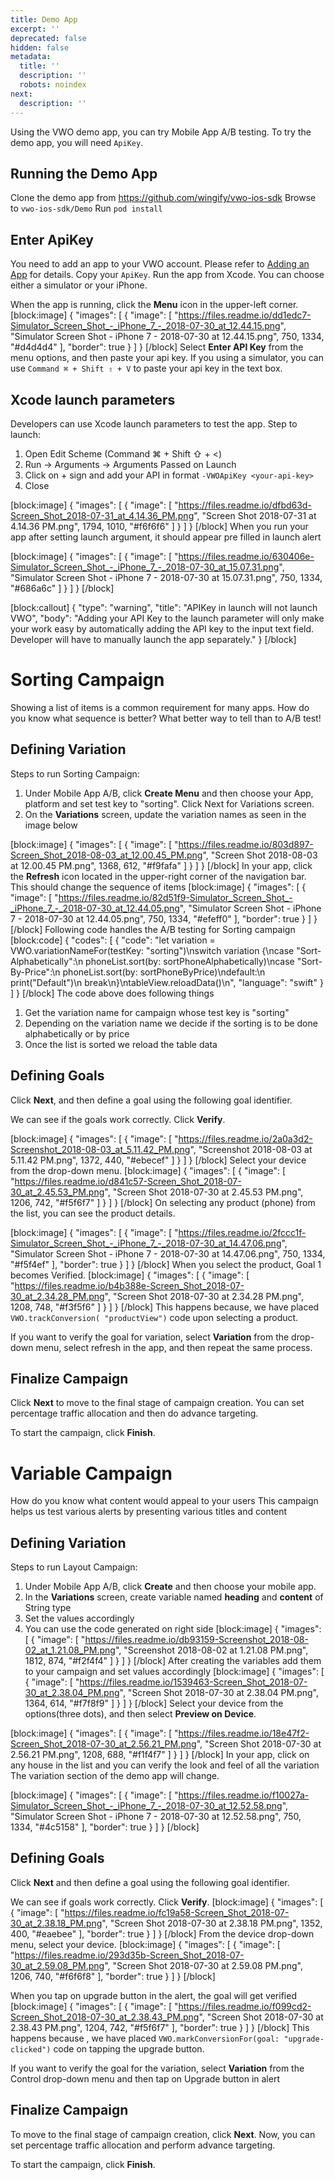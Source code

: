 ```yaml
---
title: Demo App
excerpt: ''
deprecated: false
hidden: false
metadata:
  title: ''
  description: ''
  robots: noindex
next:
  description: ''
---
```

Using the VWO demo app, you can try Mobile App A/B testing.
To try the demo app, you will need ```ApiKey```.

## Running the Demo App
Clone the demo app from https://github.com/wingify/vwo-ios-sdk
Browse to ```vwo-ios-sdk/Demo```
Run ```pod install```

## Enter ApiKey
You need to add an app to your VWO account. Please refer to [Adding an App](ref:ios-adding-an-app) for details.
Copy your ```ApiKey```.
Run the app from Xcode. You can choose either a simulator or your iPhone.

When the app is running, click the **Menu** icon in the upper-left corner.
[block:image]
{
  "images": [
    {
      "image": [
        "https://files.readme.io/dd1edc7-Simulator_Screen_Shot_-_iPhone_7_-_2018-07-30_at_12.44.15.png",
        "Simulator Screen Shot - iPhone 7 - 2018-07-30 at 12.44.15.png",
        750,
        1334,
        "#d4d4d4"
      ],
      "border": true
    }
  ]
}
[/block]
Select **Enter API Key** from the menu options, and then paste your api key.
If you using a simulator, you can use  ```Command ⌘ + Shift ⇧ + V``` to paste your api key in the text box.

## Xcode launch parameters
Developers can use Xcode launch parameters to test the app. 
Step to launch:
1. Open Edit Scheme (Command ⌘ + Shift ⇧ + <)
2. Run → Arguments → Arguments Passed on Launch
3. Click on + sign and add your API in format ```-VWOApiKey <your-api-key>```
4. Close

[block:image]
{
  "images": [
    {
      "image": [
        "https://files.readme.io/dfbd63d-Screen_Shot_2018-07-31_at_4.14.36_PM.png",
        "Screen Shot 2018-07-31 at 4.14.36 PM.png",
        1794,
        1010,
        "#f6f6f6"
      ]
    }
  ]
}
[/block]
When you run your app after setting launch argument, it should appear pre filled in launch alert

[block:image]
{
  "images": [
    {
      "image": [
        "https://files.readme.io/630406e-Simulator_Screen_Shot_-_iPhone_7_-_2018-07-30_at_15.07.31.png",
        "Simulator Screen Shot - iPhone 7 - 2018-07-30 at 15.07.31.png",
        750,
        1334,
        "#686a6c"
      ]
    }
  ]
}
[/block]

[block:callout]
{
  "type": "warning",
  "title": "APIKey in launch will not launch VWO",
  "body": "Adding your API Key to the launch parameter will only make your work easy by automatically adding the API key to the input text field. Developer will have to manually launch the app separately."
}
[/block]
# Sorting Campaign
Showing a list of items is a common requirement for many apps.
How do you know what sequence is better? What better way to tell than to A/B test!

## Defining Variation
Steps to run Sorting Campaign:
1. Under Mobile App A/B, click **Create Menu** and then choose your App, platform and set test key to "sorting". Click Next for Variations screen.
2. On the **Variations** screen, update the variation names as seen in the image below

[block:image]
{
  "images": [
    {
      "image": [
        "https://files.readme.io/803d897-Screen_Shot_2018-08-03_at_12.00.45_PM.png",
        "Screen Shot 2018-08-03 at 12.00.45 PM.png",
        1368,
        612,
        "#f9fafa"
      ]
    }
  ]
}
[/block]
In your app, click the **Refresh** icon located in the upper-right corner of the navigation bar.
This should change the sequence of items
[block:image]
{
  "images": [
    {
      "image": [
        "https://files.readme.io/82d51f9-Simulator_Screen_Shot_-_iPhone_7_-_2018-07-30_at_12.44.05.png",
        "Simulator Screen Shot - iPhone 7 - 2018-07-30 at 12.44.05.png",
        750,
        1334,
        "#efeff0"
      ],
      "border": true
    }
  ]
}
[/block]
Following code handles the A/B testing for Sorting campaign
[block:code]
{
  "codes": [
    {
      "code": "let variation = VWO.variationNameFor(testKey: \"sorting\")\nswitch variation {\ncase \"Sort-Alphabetically\":\n    phoneList.sort(by: sortPhoneAlphabetically)\ncase \"Sort-By-Price\":\n    phoneList.sort(by: sortPhoneByPrice)\ndefault:\n    print(\"Default\")\n    break\n}\ntableView.reloadData()\n",
      "language": "swift"
    }
  ]
}
[/block]
The code above does following things
1. Get the variation name for campaign whose test key is "sorting"
2. Depending on the variation name we decide if the sorting is to be done alphabetically or by price
3. Once the list is sorted we reload the table data

## Defining Goals
Click **Next**, and then define a goal using the following goal identifier.

We can see if the goals work correctly.
Click **Verify**.

[block:image]
{
  "images": [
    {
      "image": [
        "https://files.readme.io/2a0a3d2-Screenshot_2018-08-03_at_5.11.42_PM.png",
        "Screenshot 2018-08-03 at 5.11.42 PM.png",
        1372,
        440,
        "#ebecef"
      ]
    }
  ]
}
[/block]
Select your device from the drop-down menu.
[block:image]
{
  "images": [
    {
      "image": [
        "https://files.readme.io/d841c57-Screen_Shot_2018-07-30_at_2.45.53_PM.png",
        "Screen Shot 2018-07-30 at 2.45.53 PM.png",
        1206,
        742,
        "#f5f6f7"
      ]
    }
  ]
}
[/block]
On selecting any product (phone) from the list, you can see the product details.

[block:image]
{
  "images": [
    {
      "image": [
        "https://files.readme.io/2fccc1f-Simulator_Screen_Shot_-_iPhone_7_-_2018-07-30_at_14.47.06.png",
        "Simulator Screen Shot - iPhone 7 - 2018-07-30 at 14.47.06.png",
        750,
        1334,
        "#f5f4ef"
      ],
      "border": true
    }
  ]
}
[/block]
When you select the product, Goal 1 becomes Verified.
[block:image]
{
  "images": [
    {
      "image": [
        "https://files.readme.io/b4b388e-Screen_Shot_2018-07-30_at_2.34.28_PM.png",
        "Screen Shot 2018-07-30 at 2.34.28 PM.png",
        1208,
        748,
        "#f3f5f6"
      ]
    }
  ]
}
[/block]
This happens because, we have placed ```VWO.trackConversion( "productView")``` code upon selecting a product.

If you want to verify the goal for variation, select **Variation** from the drop-down menu, select refresh in the app, and then repeat the same process.

## Finalize Campaign
Click **Next** to move to the final stage of campaign creation. You can set percentage traffic allocation and then do advance targeting.

To start the campaign, click **Finish**.

# Variable Campaign
How do you know what content would appeal to your users
This campaign helps us test various alerts by presenting various titles and content

## Defining Variation
Steps to run Layout Campaign:
1. Under Mobile App A/B, click **Create** and then choose your mobile app.
2. In the **Variations** screen, create variable named **heading** and **content** of String type
3. Set the values accordingly
4. You can use the code generated on right side
[block:image]
{
  "images": [
    {
      "image": [
        "https://files.readme.io/db93159-Screenshot_2018-08-02_at_1.21.08_PM.png",
        "Screenshot 2018-08-02 at 1.21.08 PM.png",
        1812,
        874,
        "#f2f4f4"
      ]
    }
  ]
}
[/block]
After creating the variables add them to your campaign and set values accordingly
[block:image]
{
  "images": [
    {
      "image": [
        "https://files.readme.io/1539463-Screen_Shot_2018-07-30_at_2.38.04_PM.png",
        "Screen Shot 2018-07-30 at 2.38.04 PM.png",
        1364,
        614,
        "#f7f8f9"
      ]
    }
  ]
}
[/block]
Select your device from the options(three dots), and then select **Preview on Device**.

[block:image]
{
  "images": [
    {
      "image": [
        "https://files.readme.io/18e47f2-Screen_Shot_2018-07-30_at_2.56.21_PM.png",
        "Screen Shot 2018-07-30 at 2.56.21 PM.png",
        1208,
        688,
        "#f1f4f7"
      ]
    }
  ]
}
[/block]
In your app, click on any house in the list and you can verify the look and feel of all the variation
The variation section of the demo app will change.

[block:image]
{
  "images": [
    {
      "image": [
        "https://files.readme.io/f10027a-Simulator_Screen_Shot_-_iPhone_7_-_2018-07-30_at_12.52.58.png",
        "Simulator Screen Shot - iPhone 7 - 2018-07-30 at 12.52.58.png",
        750,
        1334,
        "#4c5158"
      ],
      "border": true
    }
  ]
}
[/block]
## Defining Goals
Click **Next** and then define a goal using the following goal identifier.

We can see if goals work correctly.
Click **Verify**.
[block:image]
{
  "images": [
    {
      "image": [
        "https://files.readme.io/fc19a58-Screen_Shot_2018-07-30_at_2.38.18_PM.png",
        "Screen Shot 2018-07-30 at 2.38.18 PM.png",
        1352,
        400,
        "#eaebee"
      ],
      "border": true
    }
  ]
}
[/block]
From the device drop-down menu, select your device.
[block:image]
{
  "images": [
    {
      "image": [
        "https://files.readme.io/293d35b-Screen_Shot_2018-07-30_at_2.59.08_PM.png",
        "Screen Shot 2018-07-30 at 2.59.08 PM.png",
        1206,
        740,
        "#f6f6f8"
      ],
      "border": true
    }
  ]
}
[/block]

When you tap on upgrade button in the alert, the goal will get verified
[block:image]
{
  "images": [
    {
      "image": [
        "https://files.readme.io/f099cd2-Screen_Shot_2018-07-30_at_2.38.43_PM.png",
        "Screen Shot 2018-07-30 at 2.38.43 PM.png",
        1204,
        742,
        "#f5f6f7"
      ],
      "border": true
    }
  ]
}
[/block]
This happens because , we have placed ```VWO.markConversionFor(goal: "upgrade-clicked")``` code on tapping the upgrade button.

If you want to verify the goal for the variation, select **Variation** from the Control drop-down menu and then tap on Upgrade button in alert

## Finalize Campaign
To move to the final stage of campaign creation, click **Next**. Now, you can set percentage traffic allocation and perform advance targeting.

To start the campaign, click **Finish**.
